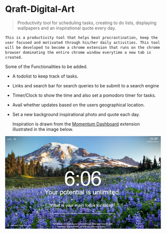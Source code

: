 # Qraft-Digital-Art
> Productivity tool for scheduling tasks, creating to do lists, displaying wallpapers and an inspirational quote every day.

    This is a productivity tool that helps beat procrastination, keep the user focused and motivated through his/her daily activities. This tool will be developed to become a chrome extension that runs on the chrome browser dominating the entire chrome window everytime a new tab is created.

Some of the Functionalities to be added.
* A todolist to keep track of tasks.
* Links and search bar for search queries to be submit to a search engine
* Timer/Clock to show the time and also set a pomodoro timer for tasks.
* Avail whether updates based on the users geographical location.
* Set a new background inspirational photo and quote each day.

    Inspiration is drawn from the [Momentum Dashboard](https://momentumdash.com/) extension illustrated in the image below.

![Mometum Dash](Images/Digital-Art-Prod.png)
